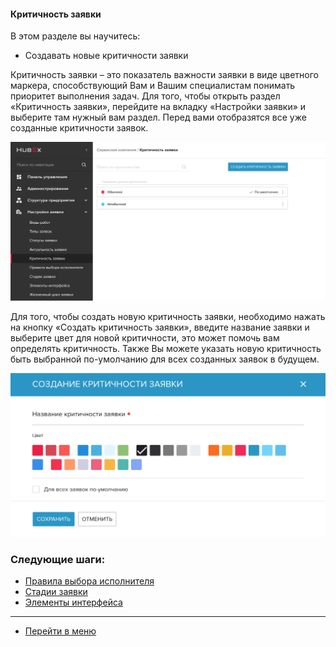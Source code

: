 #### Критичность заявки
В этом разделе вы научитесь:
- Создавать новые критичности заявки

Критичность заявки – это показатель важности заявки в виде цветного маркера, способствующий Вам и Вашим специалистам понимать приоритет выполнения задач. Для того, чтобы открыть раздел «Критичность заявки», перейдите на вкладку «Настройки заявки» и выберите там нужный вам раздел. Перед вами отобразятся все уже созданные критичности заявок.

![critic1](/attachments/images/FAQ_RU/Criticality/critic1.png)

Для того, чтобы создать новую критичность заявки, необходимо нажать на кнопку «Создать критичность заявки», введите название заявки и выберите цвет для новой критичности, это может помочь вам определять критичность. Также Вы можете указать новую критичность быть выбранной по-умолчанию для всех созданных заявок в будущем.

![critic2](/attachments/images/FAQ_RU/Criticality/critic2.png)



### Следующие шаги:
- [Правила выбора исполнителя](./RulesOfChoice.md)
- [Стадии заявки](./StageType.md)
- [Элементы интерфейса](./ElementsOfInterface.md)

____
- [Перейти в меню](http://wiki.hubex.ru)

